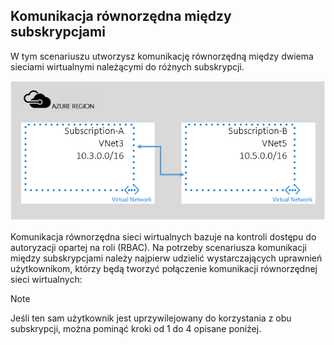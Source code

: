 ## Komunikacja równorzędna między subskrypcjami
W tym scenariuszu utworzysz komunikację równorzędną między dwiema sieciami wirtualnymi należącymi do różnych subskrypcji.

![scenariusz komunikacji między subskrypcjami](./media/virtual-networks-create-vnetpeering-scenario-crosssub-include/figure01.PNG)

Komunikacja równorzędna sieci wirtualnych bazuje na kontroli dostępu do autoryzacji opartej na roli (RBAC). Na potrzeby scenariusza komunikacji między subskrypcjami należy najpierw udzielić wystarczających uprawnień użytkownikom, którzy będą tworzyć połączenie komunikacji równorzędnej sieci wirtualnych:

> [!NOTE]
> Jeśli ten sam użytkownik jest uprzywilejowany do korzystania z obu subskrypcji, można pominąć kroki od 1 do 4 opisane poniżej.
> 
> 

<!--HONumber=Sep16_HO3-->


